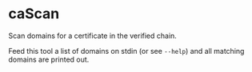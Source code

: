 # caScan
Scan domains for a certificate in the verified chain.

Feed this tool a list of domains on stdin (or see `--help`) and all matching domains are printed out.
